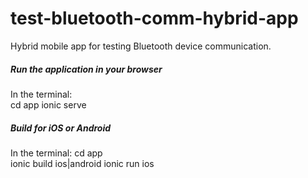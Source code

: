 # test-bluetooth-comm-hybrid-app
Hybrid mobile app for testing Bluetooth device communication.


##### Run the application in your browser
In the terminal:  
cd app
ionic serve

##### Build for iOS or Android
In the terminal:
cd app  
ionic build ios|android
ionic run ios

